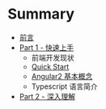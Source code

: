 # Summary

* [前言](README.md)
* [Part 1 - 快速上手](chapters/part1.md)
   * 前端开发现状
   * [Quick Start](chapters/quickstart.md)
   * [Angular2 基本概念](chapters/angular2-overview.md)
   * Typescript 语言简介
* [Part 2 - 深入理解](chapters/part2.md)
